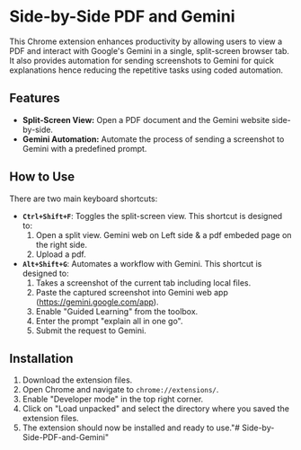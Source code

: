 # Side-by-Side PDF and Gemini

This Chrome extension enhances productivity by allowing users to view a PDF and interact with Google's Gemini in a single, split-screen browser tab. It also provides automation for sending screenshots to Gemini for quick explanations hence reducing the repetitive tasks using coded automation.

## Features

*   **Split-Screen View:** Open a PDF document and the Gemini website side-by-side.
*   **Gemini Automation:** Automate the process of sending a screenshot to Gemini with a predefined prompt.

## How to Use

There are two main keyboard shortcuts:

*   **`Ctrl+Shift+F`**: Toggles the split-screen view. This shortcut is designed to:
    1.  Open a split view. Gemini web on Left side & a pdf embeded page on the right side.
    2.  Upload a pdf.
*   **`Alt+Shift+G`**: Automates a workflow with Gemini. This shortcut is designed to:
    1.  Takes a screenshot of the current tab including local files.
    2.  Paste the captured screenshot into Gemini web app (https://gemini.google.com/app).
    3.  Enable "Guided Learning" from the toolbox.
    4.  Enter the prompt "explain all in one go".
    5.  Submit the request to Gemini.

## Installation

1.  Download the extension files.
2.  Open Chrome and navigate to `chrome://extensions/`.
3.  Enable "Developer mode" in the top right corner.
4.  Click on "Load unpacked" and select the directory where you saved the extension files.
5.  The extension should now be installed and ready to use."# Side-by-Side-PDF-and-Gemini" 

